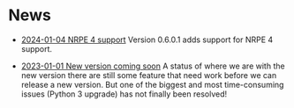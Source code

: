 # News

* [2024-01-04 NRPE 4 support](2024-01-04.md)
  Version 0.6.0.1 adds support for NRPE 4 support.

* [2023-01-01 New version coming soon](2023-01-01.md)
  A status of where we are with the new version there are still some feature that need work before we can release a new version.
  But one of the biggest and most time-consuming issues (Python 3 upgrade) has not finally been resolved!
